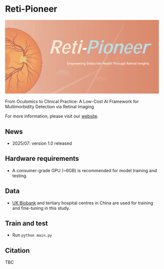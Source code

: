 # Reti-Pioneer

![img](figures/logo.png)

From Oculomics to Clinical Practice: A Low-Cost AI Framework for Multimorbidity Detection via Retinal Imaging

For more information, please visit our [website](https://www.retipioneer.cn).

## News

- 2025/07: version 1.0 released

## Hardware requirements

- A consumer-grade GPU (~6GB) is recommended for model training and testing.

## Data

- [UK Biobank](https://www.ukbiobank.ac.uk/) and tertiary hospital centres in China are used for training and fine-tuning in this study.

## Train and test

- Run `python main.py`

## Citation

TBC
